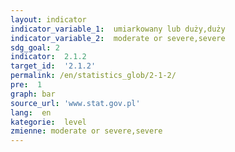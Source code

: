 ```yaml
---
layout: indicator
indicator_variable_1:  umiarkowany lub duży,duży
indicator_variable_2:  moderate or severe,severe
sdg_goal: 2
indicator:  2.1.2
target_id:  '2.1.2'
permalink: /en/statistics_glob/2-1-2/
pre:  1
graph: bar
source_url: 'www.stat.gov.pl'
lang:  en
kategorie:  level
zmienne: moderate or severe,severe
---
```

